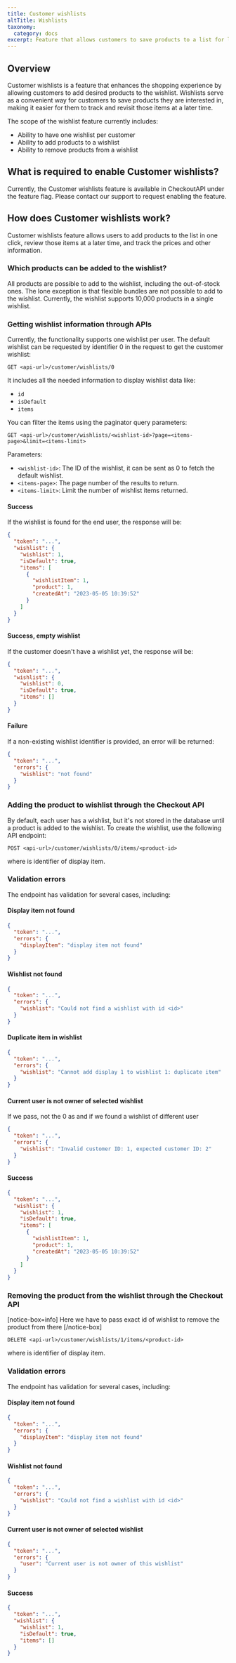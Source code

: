 ```yaml
---
title: Customer wishlists
altTitle: Wishlists
taxonomy:
  category: docs
excerpt: Feature that allows customers to save products to a list for later viewing.
---
```


## Overview

Customer wishlists is a feature that enhances the shopping experience by allowing customers to add desired products to the wishlist. Wishlists serve as a convenient way for customers to save products they are interested in, making it easier for them to track and revisit those items at a later time.

The scope of the wishlist feature currently includes:

- Ability to have one wishlist per customer
- Ability to add products to a wishlist
- Ability to remove products from a wishlist

## What is required to enable Customer wishlists?

Currently, the Customer wishlists feature is available in CheckoutAPI under the feature flag. Please contact our support to request enabling the feature.

## How does Customer wishlists work?

Customer wishlists feature allows users to add products to the list in one click, review those items at a later time, and track the prices and other information.

### Which products can be added to the wishlist?

All products are possible to add to the wishlist, including the out-of-stock ones. The lone exception is that flexible bundles are not possible to add to the wishlist. Currently, the wishlist supports 10,000 products in a single wishlist.

### Getting wishlist information through APIs

Currently, the functionality supports one wishlist per user. The default wishlist can be requested by identifier 0 in the request to get the customer wishlist:

`GET <api-url>/customer/wishlists/0`

It includes all the needed information to display wishlist data like:

- `id`
- `isDefault`
- `items`

You can filter the items using the paginator query parameters:

`GET <api-url>/customer/wishlists/<wishlist-id>?page=<items-page>&limit=<items-limit>`

Parameters:
- `<wishlist-id>`: The ID of the wishlist, it can be sent as 0 to fetch the default wishlist.
- `<items-page>`: The page number of the results to return.
- `<items-limit>`: Limit the number of wishlist items returned.

#### Success

If the wishlist is found for the end user, the response will be:
```json
{
  "token": "...",
  "wishlist": {
    "wishlist": 1,
    "isDefault": true,
    "items": [
      {
        "wishlistItem": 1,
        "product": 1,
        "createdAt": "2023-05-05 10:39:52"
      }
    ]
  }
}
```

#### Success, empty wishlist

If the customer doesn't have a wishlist yet, the response will be:
```json
{
  "token": "...",
  "wishlist": {
    "wishlist": 0,
    "isDefault": true,
    "items": []
  }
}
```

#### Failure

If a non-existing wishlist identifier is provided, an error will be returned:
```json
{
  "token": "...",
  "errors": {
    "wishlist": "not found"
  }
}
```

### Adding the product to wishlist through the Checkout API

By default, each user has a wishlist, but it's not stored in the database until a product is added to the wishlist. 
To create the wishlist, use the following API endpoint:

`POST <api-url>/customer/wishlists/0/items/<product-id>`

where <product-id> is identifier of display item.

### Validation errors

The endpoint has validation for several cases, including:

#### Display item not found

```json
{
  "token": "...",
  "errors": {
    "displayItem": "display item not found"
  }
}
```

#### Wishlist not found

```json
{
  "token": "...",
  "errors": {
    "wishlist": "Could not find a wishlist with id <id>"
  }
}
```

#### Duplicate item in wishlist

```json
{
  "token": "...",
  "errors": {
    "wishlist": "Cannot add display 1 to wishlist 1: duplicate item"
  }
}
```

#### Current user is not owner of selected wishlist

If we pass, not the 0 as <wishlist-id> and if we found a wishlist of different user

```json
{
  "token": "...",
  "errors": {
    "wishlist": "Invalid customer ID: 1, expected customer ID: 2"
  }
}
```

#### Success

```json
{
  "token": "...",
  "wishlist": {
    "wishlist": 1,
    "isDefault": true,
    "items": [
      {
        "wishlistItem": 1,
        "product": 1,
        "createdAt": "2023-05-05 10:39:52"
      }
    ]
  }
}
```

### Removing the product from the wishlist through the Checkout API

[notice-box=info]
Here we have to pass exact id of wishlist to remove the product from there
[/notice-box]

`DELETE <api-url>/customer/wishlists/1/items/<product-id>`

where <product-id> is identifier of display item.

### Validation errors

The endpoint has validation for several cases, including:

#### Display item not found

```json
{
  "token": "...",
  "errors": {
    "displayItem": "display item not found"
  }
}
```

#### Wishlist not found

```json
{
  "token": "...",
  "errors": {
    "wishlist": "Could not find a wishlist with id <id>"
  }
}
```

#### Current user is not owner of selected wishlist

```json
{
  "token": "...",
  "errors": {
    "user": "Current user is not owner of this wishlist"
  }
}
```

#### Success

```json
{
  "token": "...",
  "wishlist": {
    "wishlist": 1,
    "isDefault": true,
    "items": []
  }
}
```

